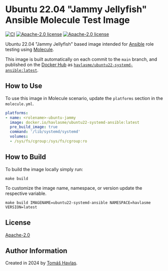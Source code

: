 Ubuntu 22.04 "Jammy Jellyfish" Ansible Molecule Test Image
================================================

[![CI][gitlabci-image]][gitlabci-link]
[![Apache-2.0 license][dockerhub-image]][dockerhub-link]
[![Apache-2.0 license][license-image]][license-link]

Ubuntu 22.04 "Jammy Jellyfish" based image intended for [Ansible](https://www.ansible.com/) role testing using [Molecule](https://ansible.readthedocs.io/projects/molecule/).

This image is built automatically on each commit to the `main` branch, and published on the [Docker Hub](https://hub.docker.com/) as [`havlasme/ubuntu22-systemd-ansible:latest`](https://hub.docker.com/r/havlasme/ubuntu22-systemd-ansible).

How to Use
----------

To use this image in Molecule scenario, update the `platforms` section in the `molecule.yml`.

```yaml title="molecule.yml"
platforms:
- name: <rolename>-ubuntu-jammy
  image: docker.io/havlasme/ubuntu22-systemd-ansible:latest
  pre_build_image: true
  command: '/lib/systemd/systemd'
  volumes:
  - /sys/fs/cgroup:/sys/fs/cgroup:ro
```

How to Build
------------

To build the image locally simply run:

```shell
make build
```

To customize the image name, namespace, or version update the respective variable.

```shell
make build IMAGENAME=ubuntu22-systemd-ansible NAMESPACE=havlasme VERSION=latest
```

License
-------

[Apache-2.0][license-link]

Author Information
------------------

Created in 2024 by [Tomáš Havlas](https://havlas.me/).


[license-image]: https://img.shields.io/badge/license-Apache2.0-blue.svg?style=flat-square
[license-link]: LICENSE

[dockerhub-image]: https://img.shields.io/docker/pulls/havlasme/ubuntu22-systemd-ansible?style=flat-square
[dockerhub-link]: https://hub.docker.com/r/havlasme/ubuntu22-systemd-ansible

[gitlabci-image]: https://img.shields.io/gitlab/pipeline-status/havlas.me/docker-ubuntu22-systemd-ansible?style=flat-square
[gitlabci-link]: https://gitlab.com/havlas.me/docker-ubuntu22-systemd-ansible/-/pipelines
